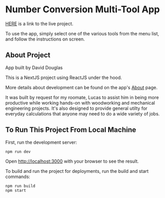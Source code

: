 # Number Conversion Multi-Tool App

[HERE](https://lucas-conversion-tool.netlify.app/) is a link to the live project.

To use the app, simply select one of the various tools from the menu list, and follow the instructions on screen.

## About Project

App built by David Douglas

This is a NextJS project using ReactJS under the hood.

More details about development can be found on the app's [About](https://lucas-conversion-tool.netlify.app/aboutsection) page.

It was built by request for my roomate, Lucas to assist him in being more productive while working hands-on with woodworking and mechanical engineering projects. It's also designed to provide general utilty for everyday calculations that anyone may need to do a wide variety of jobs.

## To Run This Project From Local Machine

First, run the development server:

```
npm run dev
```

Open [http://localhost:3000](http://localhost:3000) with your browser to see the result.

To build and run the project for deployments, run the build and start commands:

```
npm run build
npm start
```
